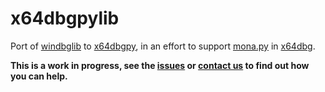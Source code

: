 # x64dbgpylib

Port of [windbglib](https://github.com/corelan/windbglib) to [x64dbgpy](https://github.com/x64dbg/x64dbgpy), in an effort to support [mona.py](https://github.com/corelan/mona) in [x64dbg](http://x64dbg.com).

**This is a work in progress, see the [issues](https://github.com/x64dbg/x64dbgpylib/issues) or [contact us](http://x64dbg.com/#contact) to find out how you can help.**
